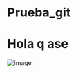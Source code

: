 # Prueba_git
# Hola q ase
![image](https://user-images.githubusercontent.com/77688934/135882562-d8a56c29-6ac6-4992-acfd-7d9cbc63f4db.png)
